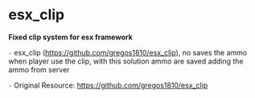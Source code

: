 # esx_clip
**Fixed clip system for esx framework**

`-` esx_clip (https://github.com/gregos1810/esx_clip), no saves the ammo when player use the clip, with this solution ammo are saved adding the ammo from server 

`-` Original Resource: https://github.com/gregos1810/esx_clip
